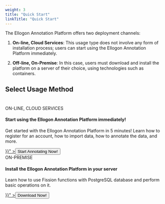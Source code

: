 ```yaml
---
weight: 3
title: "Quick Start"
linkTitle: "Quick Start"
---
```

The Ellogon Annotation Platform offers two deployment channels:

1. **On-line, Cloud Services**: This usage type does not involve any form of installation process; users can start using the Ellogon Annotation Platform immediately.

2. **Off-line, On-Premise**: In this case, users must download and install the platform on a server of their choice, using technologies such as containers.

<div class="body-container whats-new">
  <div class="container">
    <div class="row">
      <div class="col-lg-12 center-text" style="margin-bottom: 40px">
        <h2 class="section-title">Select Usage Method</h2>
      </div>
      <div class="col-lg-6">
        <div class="card-shadow">
          <span class="card-badge">ON-LINE, CLOUD SERVICES</span>
          <h4 class="section-text-bold mt-4">
            Start using the <span class="d-lg-block">Ellogon Annotation Platform</span> immediately!
          </h4>
          <div class="card-shadow-content">
            <p class="section-text">
              Get started with the Ellogon Annotation Platform in 5 minutes! Learn how
              to register for an account, how to import data, how to annotate the data, and more.
            </p>
            <a
              href="{{< relref "online/" >}}"
              ><button class="hero-mid align-self-end"><i class="fas fa-tags mr-2"></i> Start Annotating Now!</button></a
            >
          </div>
        </div>
      </div>
      <div class="col-lg-6">
        <div class="card-shadow">
          <span class="card-badge">ON-PREMISE</span>
          <h4 class="section-text-bold mt-4">
            Install the <span class="d-lg-block">Ellogon Annotation Platform</span> in your server
          </h4>
          <div class="card-shadow-content">
            <p class="section-text">
              Learn how to use Fission functions with PostgreSQL database and
              perform basic operations on it.
            </p>
            <a href="{{< relref "offline/" >}}"
              ><button class="hero-mid-2 align-self-end"><i class="fas fa-download mr-2"></i>Download Now!</button></a
            >
          </div>
        </div>
      </div>
    </div>
  </div>
</div>